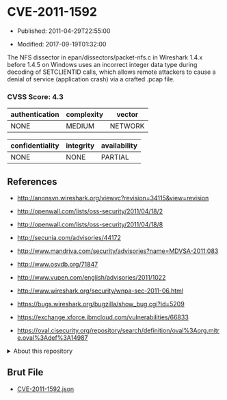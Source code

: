 # CVE-2011-1592

- Published: 2011-04-29T22:55:00

- Modified: 2017-09-19T01:32:00

The NFS dissector in epan/dissectors/packet-nfs.c in Wireshark 1.4.x before 1.4.5 on Windows uses an incorrect integer data type during decoding of SETCLIENTID calls, which allows remote attackers to cause a denial of service (application crash) via a crafted .pcap file.

### CVSS Score: **4.3**

| authentication | complexity | vector |
| --- | --- | --- |
| NONE | MEDIUM | NETWORK |

| confidentiality | integrity | availability |
| --- | --- | --- |
| NONE | NONE | PARTIAL |

## References

* http://anonsvn.wireshark.org/viewvc?revision=34115&view=revision

* http://openwall.com/lists/oss-security/2011/04/18/2

* http://openwall.com/lists/oss-security/2011/04/18/8

* http://secunia.com/advisories/44172

* http://www.mandriva.com/security/advisories?name=MDVSA-2011:083

* http://www.osvdb.org/71847

* http://www.vupen.com/english/advisories/2011/1022

* http://www.wireshark.org/security/wnpa-sec-2011-06.html

* https://bugs.wireshark.org/bugzilla/show_bug.cgi?id=5209

* https://exchange.xforce.ibmcloud.com/vulnerabilities/66833

* https://oval.cisecurity.org/repository/search/definition/oval%3Aorg.mitre.oval%3Adef%3A14987

<details>
<summary>About this repository</summary> 

  This repository is part of the project [Live Hack CVE](https://github.com/Live-Hack-CVE). Main website can be found [www.live-hack.org](https://www.live-hack.org) 
  
  Made by [Sn0wAlice](https://github.com/Sn0wAlice) for the people that care about security and need to have a feed of the latest CVEs. Hope you enjoy it, don't forget to star the repo and follow me on [Twitter](https://twitter.com/Sn0wAlice) and [Github](https://github.com/Sn0wAlice). And that is my [personnal website](https://www.alice-snow.me/)

  - [Home Page](https://github.com/Live-Hack-CVE)
  - [Framework](https://github.com/Live-Hack-CVE/cve-framework)
  - [CVE database](https://github.com/Live-Hack-CVE/full_database)
  - [Changelog](https://github.com/Live-Hack-CVE/Changelog)
</details>

## Brut File

* [CVE-2011-1592.json](https://raw.githubusercontent.com/Live-Hack-CVE/full_database/main/cves/2011/CVE-2011-1592.json)

